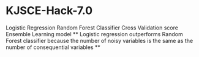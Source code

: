 # KJSCE-Hack-7.0

Logistic Regression
Random Forest Classifier
Cross Validation score 
Ensemble Learning model
** Logistic regression outperforms Random Forest classifier because the number of noisy variables is the same as the number of consequential variables **